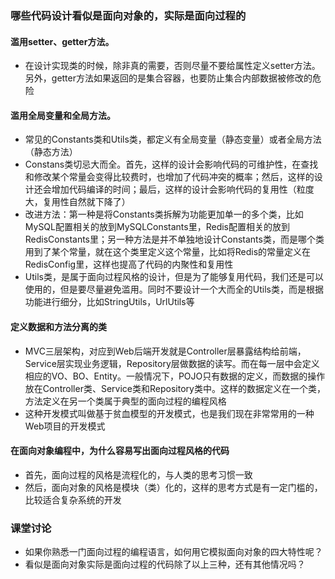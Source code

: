 ### 哪些代码设计看似是面向对象的，实际是面向过程的
#### 滥用setter、getter方法。
- 在设计实现类的时候，除非真的需要，否则尽量不要给属性定义setter方法。另外，getter方法如果返回的是集合容器，也要防止集合内部数据被修改的危险
#### 滥用全局变量和全局方法。
- 常见的Constants类和Utils类，都定义有全局变量（静态变量）或者全局方法（静态方法）
- Constans类切忌大而全。首先，这样的设计会影响代码的可维护性，在查找和修改某个常量会变得比较费时，也增加了代码冲突的概率；然后，这样的设计还会增加代码编译的时间；最后，这样的设计会影响代码的复用性（粒度大，复用性自然就下降了）
- 改进方法：第一种是将Constants类拆解为功能更加单一的多个类，比如MySQL配置相关的放到MySQLConstants里，Redis配置相关的放到RedisConstants里；另一种方法是并不单独地设计Constants类，而是哪个类用到了某个常量，就在这个类里定义这个常量，比如将Redis的常量定义在RedisConfig里，这样也提高了代码的内聚性和复用性
- Utils类，是属于面向过程风格的设计，但是为了能够复用代码，我们还是可以使用的，但是要尽量避免滥用。同时不要设计一个大而全的Utils类，而是根据功能进行细分，比如StringUtils，UrlUtils等

#### 定义数据和方法分离的类
- MVC三层架构，对应到Web后端开发就是Controller层暴露结构给前端，Service层实现业务逻辑，Repository层做数据的读写。而在每一层中会定义相应的VO、BO、Entity。一般情况下，POJO只有数据的定义，而数据的操作放在Controller类、Service类和Repository类中。这样的数据定义在一个类，方法定义在另一个类属于典型的面向过程的编程风格
- 这种开发模式叫做基于贫血模型的开发模式，也是我们现在非常常用的一种Web项目的开发模式

#### 在面向对象编程中，为什么容易写出面向过程风格的代码
- 首先，面向过程的风格是流程化的，与人类的思考习惯一致
- 然后，面向对象的风格是模块（类）化的，这样的思考方式是有一定门槛的，比较适合复杂系统的开发

### 课堂讨论
- 如果你熟悉一门面向过程的编程语言，如何用它模拟面向对象的四大特性呢？
- 看似是面向对象实际是面向过程的代码除了以上三种，还有其他情况吗？